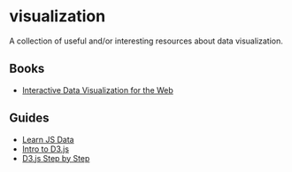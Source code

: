 # visualization

A collection of useful and/or interesting resources about data visualization.

## Books

- [Interactive Data Visualization for the
  Web](http://chimera.labs.oreilly.com/books/1230000000345/index.html)

## Guides

- [Learn JS Data](http://learnjsdata.com/)
- [Intro to D3.js](https://square.github.io/intro-to-d3/)
- [D3.js Step by Step](http://zeroviscosity.com/category/d3-js-step-by-step)
